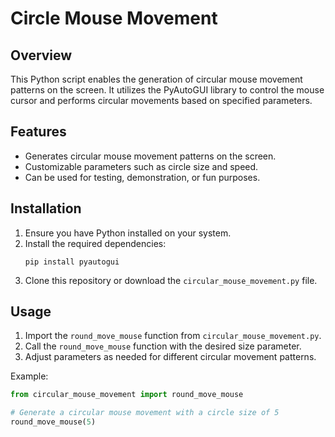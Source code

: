 # Circle Mouse Movement

## Overview
This Python script enables the generation of circular mouse movement patterns on the screen. It utilizes the PyAutoGUI library to control the mouse cursor and performs circular movements based on specified parameters.

## Features
- Generates circular mouse movement patterns on the screen.
- Customizable parameters such as circle size and speed.
- Can be used for testing, demonstration, or fun purposes.

## Installation
1. Ensure you have Python installed on your system.
2. Install the required dependencies:
    ```
    pip install pyautogui
    ```
3. Clone this repository or download the `circular_mouse_movement.py` file.

## Usage
1. Import the `round_move_mouse` function from `circular_mouse_movement.py`.
2. Call the `round_move_mouse` function with the desired size parameter.
3. Adjust parameters as needed for different circular movement patterns.

Example:
```python
from circular_mouse_movement import round_move_mouse

# Generate a circular mouse movement with a circle size of 5
round_move_mouse(5)
